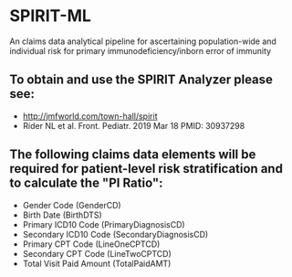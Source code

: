 # SPIRIT-ML
An claims data analytical pipeline for ascertaining population-wide and individual risk for primary immunodeficiency/inborn error of immunity

## To obtain and use the SPIRIT Analyzer please see:
  - http://jmfworld.com/town-hall/spirit
  - Rider NL et al. Front. Pediatr. 2019 Mar 18 PMID: 30937298

## The following claims data elements will be required for patient-level risk stratification and to calculate the "PI Ratio":
  - Gender Code (GenderCD)
  - Birth Date (BirthDTS)
  - Primary ICD10 Code (PrimaryDiagnosisCD)
  - Secondary ICD10 Code (SecondaryDiagnosisCD)
  - Primary CPT Code (LineOneCPTCD)
  - Secondary CPT Code (LineTwoCPTCD)
  - Total Visit Paid Amount (TotalPaidAMT)
